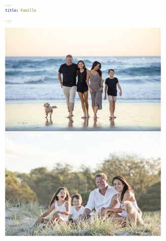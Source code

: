 ```yaml
---
title: Famille

---
```

![Photo de famille](/uploads/family1.jpg "family1")![Photo de famille](/uploads/family2.jpg "family2")